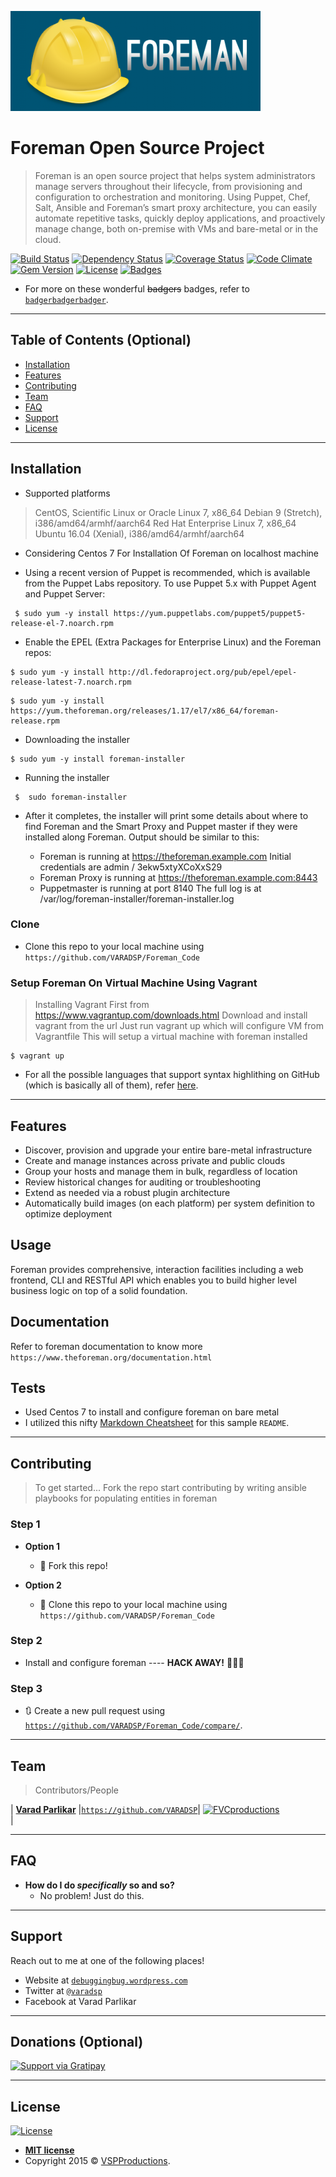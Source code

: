 <a href="#"><img src="foreman.png" title="Foreman" alt="Foreman"></a>


<!-- [![FVCproductions](https://avatars1.githubusercontent.com/u/4284691?v=3&s=200)](http://fvcproductions.com) -->

# Foreman Open Source Project

> Foreman is an open source project that helps system administrators manage servers throughout their lifecycle, from provisioning and configuration to orchestration and monitoring. Using Puppet, Chef, Salt, Ansible and Foreman’s smart proxy architecture, you can easily automate repetitive tasks, quickly deploy applications, and proactively manage change, both on-premise with VMs and bare-metal or in the cloud.




[![Build Status](http://img.shields.io/travis/badges/badgerbadgerbadger.svg?style=flat-square)](https://travis-ci.org/badges/badgerbadgerbadger) [![Dependency Status](http://img.shields.io/gemnasium/badges/badgerbadgerbadger.svg?style=flat-square)](https://gemnasium.com/badges/badgerbadgerbadger) [![Coverage Status](http://img.shields.io/coveralls/badges/badgerbadgerbadger.svg?style=flat-square)](https://coveralls.io/r/badges/badgerbadgerbadger) [![Code Climate](http://img.shields.io/codeclimate/github/badges/badgerbadgerbadger.svg?style=flat-square)](https://codeclimate.com/github/badges/badgerbadgerbadger) 
 [![Gem Version](http://img.shields.io/gem/v/badgerbadgerbadger.svg?style=flat-square)](https://rubygems.org/gems/badgerbadgerbadger) [![License](http://img.shields.io/:license-mit-blue.svg?style=flat-square)](http://badges.mit-license.org) [![Badges](http://img.shields.io/:badges-9/9-ff6799.svg?style=flat-square)](https://github.com/badges/badgerbadgerbadger)


- For more on these wonderful ~~badgers~~ badges, refer to <a href="http://badges.github.io/badgerbadgerbadger/" target="_blank">`badgerbadgerbadger`</a>.



---

## Table of Contents (Optional)


- [Installation](#installation)
- [Features](#features)
- [Contributing](#contributing)
- [Team](#team)
- [FAQ](#faq)
- [Support](#support)
- [License](#license)


---



## Installation

- Supported platforms

>    CentOS, Scientific Linux or Oracle Linux 7, x86_64
>    Debian 9 (Stretch), i386/amd64/armhf/aarch64
>    Red Hat Enterprise Linux 7, x86_64
>    Ubuntu 16.04 (Xenial), i386/amd64/armhf/aarch64

- Considering Centos 7 For Installation Of Foreman on localhost machine

- Using a recent version of Puppet is recommended, which is available from the Puppet Labs repository. To use Puppet 5.x with Puppet Agent and Puppet Server: 


```shell
 $ sudo yum -y install https://yum.puppetlabs.com/puppet5/puppet5-release-el-7.noarch.rpm
```

- Enable the EPEL (Extra Packages for Enterprise Linux) and the Foreman repos:


```shell
$ sudo yum -y install http://dl.fedoraproject.org/pub/epel/epel-release-latest-7.noarch.rpm
```


```shell
$ sudo yum -y install https://yum.theforeman.org/releases/1.17/el7/x86_64/foreman-release.rpm
```

- Downloading the installer

```shell
$ sudo yum -y install foreman-installer
```

- Running the installer
  
```shell
 $  sudo foreman-installer
```

- After it completes, the installer will print some details about where to find Foreman and the Smart Proxy and Puppet master if they were installed along Foreman. Output should be similar to this:

   * Foreman is running at https://theforeman.example.com
      Initial credentials are admin / 3ekw5xtyXCoXxS29
  * Foreman Proxy is running at https://theforeman.example.com:8443
  * Puppetmaster is running at port 8140
  The full log is at /var/log/foreman-installer/foreman-installer.log



  
	


### Clone

- Clone this repo to your local machine using `https://github.com/VARADSP/Foreman_Code`

### Setup Foreman On Virtual Machine Using Vagrant


> Installing Vagrant First from https://www.vagrantup.com/downloads.html
> Download and install vagrant from the url
> Just run vagrant up which will configure VM from Vagrantfile
> This will setup a virtual machine with foreman installed

```shell
$ vagrant up
```


- For all the possible languages that support syntax highlithing on GitHub (which is basically all of them), refer <a href="https://github.com/github/linguist/blob/master/lib/linguist/languages.yml" target="_blank">here</a>.

---

## Features

-    Discover, provision and upgrade your entire bare-metal infrastructure
-    Create and manage instances across private and public clouds
-    Group your hosts and manage them in bulk, regardless of location
-    Review historical changes for auditing or troubleshooting
-    Extend as needed via a robust plugin architecture
-    Automatically build images (on each platform) per system definition to optimize deployment

## Usage

Foreman provides comprehensive, interaction facilities including a web frontend, CLI and RESTful API which enables you to build higher level business logic on top of a solid foundation.


## Documentation

Refer to foreman documentation to know more
`https://www.theforeman.org/documentation.html`

## Tests

- Used Centos 7 to install and configure foreman on bare metal
- I utilized this nifty <a href="https://github.com/adam-p/markdown-here/wiki/Markdown-Cheatsheet" target="_blank">Markdown Cheatsheet</a> for this sample `README`.

---

## Contributing

> To get started...
> Fork the repo
> start contributing by writing ansible playbooks for populating entities in foreman

### Step 1

- **Option 1**
    - 🍴 Fork this repo!

- **Option 2**
    - 👯 Clone this repo to your local machine using `https://github.com/VARADSP/Foreman_Code`

### Step 2

- Install and configure foreman ---- **HACK AWAY!** 🔨🔨🔨

### Step 3

- 🔃 Create a new pull request using <a href="https://github.com/VARADSP/SForeman_Code/compare/" target="_blank">`https://github.com/VARADSP/Foreman_Code/compare/`</a>.

---

## Team

>  Contributors/People

| <a href="https://github.com/VARADSP" target="_blank">**Varad Parlikar**</a> |<a href="https://github.com/VARADSP" target="_blank">`https://github.com/VARADSP`</a>|  [![FVCproductions](vsp.jpg)](https://github.com/VARADSP)    
|  


---

## FAQ

- **How do I do *specifically* so and so?**
    - No problem! Just do this.

---

## Support

Reach out to me at one of the following places!

- Website at <a href="http://debuggingbug.wordpress.com" target="_blank">`debuggingbug.wordpress.com`</a>
- Twitter at <a href="http://twitter.com/varadsp" target="_blank">`@varadsp`</a>
- Facebook at Varad Parlikar

---

## Donations (Optional)

[![Support via Gratipay](https://cdn.rawgit.com/gratipay/gratipay-badge/2.3.0/dist/gratipay.png)](https://gratipay.com/fvcproductions/)


---

## License

[![License](http://img.shields.io/:license-mit-blue.svg?style=flat-square)](http://badges.mit-license.org)

- **[MIT license](http://opensource.org/licenses/mit-license.php)**
- Copyright 2015 © <a href="http://fvcproductions.com" target="_blank">VSPProductions</a>.

